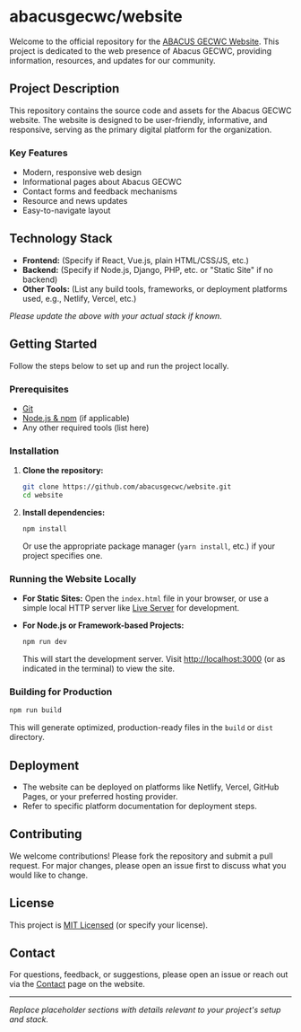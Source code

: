 # abacusgecwc/website

Welcome to the official repository for the [ABACUS GECWC Website](https://github.com/abacusgecwc/website). This project is dedicated to the web presence of Abacus GECWC, providing information, resources, and updates for our community.

## Project Description

This repository contains the source code and assets for the Abacus GECWC website. The website is designed to be user-friendly, informative, and responsive, serving as the primary digital platform for the organization.

### Key Features

- Modern, responsive web design
- Informational pages about Abacus GECWC
- Contact forms and feedback mechanisms
- Resource and news updates
- Easy-to-navigate layout

## Technology Stack

- **Frontend:** (Specify if React, Vue.js, plain HTML/CSS/JS, etc.)
- **Backend:** (Specify if Node.js, Django, PHP, etc. or "Static Site" if no backend)
- **Other Tools:** (List any build tools, frameworks, or deployment platforms used, e.g., Netlify, Vercel, etc.)

*Please update the above with your actual stack if known.*

## Getting Started

Follow the steps below to set up and run the project locally.

### Prerequisites

- [Git](https://git-scm.com/)
- [Node.js & npm](https://nodejs.org/) (if applicable)
- Any other required tools (list here)

### Installation

1. **Clone the repository:**
   ```bash
   git clone https://github.com/abacusgecwc/website.git
   cd website
   ```

2. **Install dependencies:**
   ```bash
   npm install
   ```
   Or use the appropriate package manager (`yarn install`, etc.) if your project specifies one.

### Running the Website Locally

- **For Static Sites:**
  Open the `index.html` file in your browser, or use a simple local HTTP server like [Live Server](https://marketplace.visualstudio.com/items?itemName=ritwickdey.LiveServer) for development.

- **For Node.js or Framework-based Projects:**
  ```bash
  npm run dev
  ```
  This will start the development server. Visit [http://localhost:3000](http://localhost:3000) (or as indicated in the terminal) to view the site.

### Building for Production

```bash
npm run build
```
This will generate optimized, production-ready files in the `build` or `dist` directory.

## Deployment

- The website can be deployed on platforms like Netlify, Vercel, GitHub Pages, or your preferred hosting provider.
- Refer to specific platform documentation for deployment steps.

## Contributing

We welcome contributions! Please fork the repository and submit a pull request. For major changes, please open an issue first to discuss what you would like to change.

## License

This project is [MIT Licensed](LICENSE) (or specify your license).

## Contact

For questions, feedback, or suggestions, please open an issue or reach out via the [Contact](#) page on the website.

---

*Replace placeholder sections with details relevant to your project's setup and stack.*
